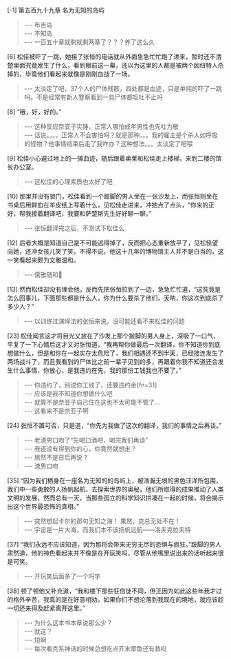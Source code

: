 
[-1] 第五百九十九章 名为无知的岛屿
>--- 布吉岛<br>
>--- 不知岛<br>
>--- 一百五十章就剩就剩两章了？？？养了这么久<br>

[6] 松佳被吓了一跳，她接了张恒的电话就从外面急急忙忙跑了进来，暂时还不清楚里面究竟发生了什么，看到眼前这一幕，还以为这里的人都是被两个因纽特人杀掉的，毕竟他们看起来就像是刚刚血战了一场。
>--- 太淡定了吧，37个人的尸体残骸，四处都是血迹，只是单纯的吓了一跳吗。不是经常有新人警察看到一具尸体都呕吐不止吗<br>

[8] “哦，好，好的。”
>--- 这种反应奈亚子实锤，正常人哪怕成年男性也先吐为敬<br>
>--- 话说。。。。正常人不会害怕吗？就是那种。。。我的雇主是个杀人如呼吸的怪物？他事情结束后走了我咋办？这种想法。。。太淡定了吧喂<br>

[9] 松佳小心避过地上的一摊血迹，随后跟着奥莱和松佳走上楼梯，来到二楼的馆长办公室。
>--- 这松佳的心理素质也太好了吧<br>

[10] 那里并没有锁门，松佳看到一个跛脚的男人坐在一张沙发上，而张恒则坐在书桌后用鲜血在羊皮纸上写着什么，见松佳走进来，冲她点了点头，“你来的正好，帮我接着翻译吧，我要和萨楚斯先生好好聊一聊。”
>--- 张恒翻译完之后，不测试下松佳么<br>

[12] 后者大概是知道自己是不可能逃得掉了，反而把心态重新放平了，见松佳望向她，还冲女孩儿笑了笑，不得不说，他这十几年的博物馆主人并不是白当的，这一笑看起来颇为文雅温和。
>--- 儒雅随和🐶<br>

[13] 然而松佳却没有理会他，反而先把张恒拉到了一边，急急忙忙道，“这究竟是怎么回事儿，下面那些都是什么人，你为什么要杀了他们，天呐，你这次到底杀了多少人？”
>--- 以训练过演绎法的张恒来说，没可能还看不来松佳的问题<br>

[23] 松佳闻言这才将目光又放在了沙发上那个跛脚的男人身上，深吸了一口气，平复了一下心情后这才又对张恒道，“我再帮你做最后一次翻译，你不知道你到底想做什么，但是和你在一起实在太危险了，我们相遇还不到半天，已经接连发生了两场战斗了，而且我看到的尸体比之前一辈子见到的多，再跟着你我不知道还会发生什么事情，你放心，是我违约在先，我的那份工钱我也不要了。”
>--- 你违约了，别说你工钱了，还要违约金[fn=31]<br>
>--- 应该是我不知道你想做什么吧<br>
>--- 就算不是奈亚子自己住在这也不太可能不管了…<br>
>--- 这看来不是奈亚子啊<br>

[24] 张恒不置可否，只是道，“你先为我做了这次的翻译，我们的事情之后再谈。”
>--- 老渣男口吻了“先喝口酒吧，喝完我们再谈”<br>
>--- 我还没有得到你的心，你竟然就想走？<br>
>--- 居然不是日后再说？<br>
>--- 渣男口吻<br>

[35] “因为我们栖身在一座名为无知的的岛屿上，被浩瀚无垠的黑色汪洋所包围，我们中一些勇敢的人扬帆起航，去探索世界的奥秘，他们所取得的成果推动了人类文明的发展，然而总有一天，当那些孤立的科学知识拼凑在一起的时候，将会揭示出这个世界最恐怖的真相。”
>--- 突然想起卡尔的那句无知之海！
果然，克总无处不在！<br>
>--- 宇宙是一片大海，而我们本不该扬帆远航——洛夫克拉夫特<br>

[37] “我们永远不应该知道，因为那将会带来无穷无尽的恐惧与疯狂。”跛脚的男人肃然道，他的神色看起来并不像是在开玩笑吗，尽管从他嘴里说出来的话听起来很是可笑。
>--- 开玩笑后面多了一个吗字<br>

[38] 顿了顿他又补充道，“我和楼下那些狂信徒不同，但正因为如此这些年我才过的格外辛苦，我真的是在好意相劝，如果你们不想沦落到我现在的境地，就应该趁一切还来得及赶紧离开这里。”
>--- 为什么这本书本章说那么少？<br>
>--- 就这？<br>
>--- 短啊<br>
>--- 每次看克系神话的时候总想吃点芥末章鱼还有救吗<br>
